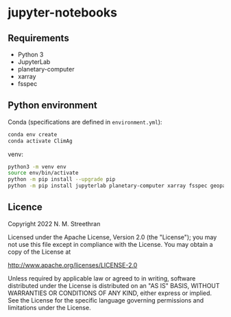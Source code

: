 # jupyter-notebooks

## Requirements

- Python 3
- JupyterLab
- planetary-computer
- xarray
- fsspec

## Python environment

Conda (specifications are defined in `environment.yml`):

```sh
conda env create
conda activate ClimAg
```

venv:

```sh
python3 -m venv env
source env/bin/activate
python -m pip install --upgrade pip
python -m pip install jupyterlab planetary-computer xarray fsspec geopandas rich
```

## Licence

Copyright 2022 N. M. Streethran

Licensed under the Apache License, Version 2.0 (the "License");
you may not use this file except in compliance with the License.
You may obtain a copy of the License at

  <http://www.apache.org/licenses/LICENSE-2.0>

Unless required by applicable law or agreed to in writing, software
distributed under the License is distributed on an "AS IS" BASIS,
WITHOUT WARRANTIES OR CONDITIONS OF ANY KIND, either express or implied.
See the License for the specific language governing permissions and
limitations under the License.
